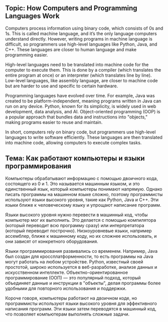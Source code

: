 ## Topic: How Computers and Programming Languages Work

Computers process information using binary code, which consists of 0s and 1s. This is called machine language, and it’s the only language computers understand directly. However, writing programs in machine language is difficult, so programmers use high-level languages like Python, Java, and C++. These languages are closer to human language and make programming easier.

High-level languages need to be translated into machine code for the computer to execute them. This is done by a compiler (which translates the entire program at once) or an interpreter (which translates line by line). Low-level languages, like assembly language, are closer to machine code but are harder to use and specific to certain hardware.

Programming languages have evolved over time. For example, Java was created to be platform-independent, meaning programs written in Java can run on any device. Python, known for its simplicity, is widely used in web development, data analysis, and AI. Object-oriented programming (OOP) is a popular approach that bundles data and instructions into "objects," making programs easier to reuse and maintain.

In short, computers rely on binary code, but programmers use high-level languages to write software efficiently. These languages are then translated into machine code, allowing computers to execute complex tasks.


## Тема: Как работают компьютеры и языки программирования

Компьютеры обрабатывают информацию с помощью двоичного кода, состоящего из 0 и 1. Это называется машинным языком, и это единственный язык, который компьютеры понимают напрямую. Однако писать программы на машинном языке сложно, поэтому программисты используют языки высокого уровня, такие как Python, Java и C++. Эти языки ближе к человеческому языку и упрощают написание программ.  

Языки высокого уровня нужно перевести в машинный код, чтобы компьютер мог их выполнить. Это делается с помощью компилятора (который переводит всю программу сразу) или интерпретатора (который переводит построчно). Низкоуровневые языки, например ассемблер, ближе к машинному коду, но их сложнее использовать, и они зависят от конкретного оборудования.  

Языки программирования развивались со временем. Например, Java был создан для кроссплатформенности, то есть программы на Java могут работать на любом устройстве. Python, известный своей простотой, широко используется в веб-разработке, анализе данных и искусственном интеллекте. Объектно-ориентированное программирование (ООП) — это популярный подход, который объединяет данные и инструкции в "объекты", делая программы более удобными для повторного использования и поддержки.  

Короче говоря, компьютеры работают на двоичном коде, но программисты используют языки высокого уровня для эффективного написания программ. Эти языки затем переводятся в машинный код, что позволяет компьютерам выполнять сложные задачи.
